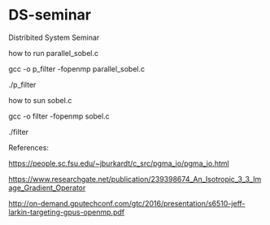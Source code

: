# DS-seminar
Distribited System Seminar

how to run parallel_sobel.c

gcc -o p_filter -fopenmp parallel_sobel.c

./p_filter

how to sun sobel.c

gcc -o filter -fopenmp sobel.c

./filter


References:

https://people.sc.fsu.edu/~jburkardt/c_src/pgma_io/pgma_io.html

https://www.researchgate.net/publication/239398674_An_Isotropic_3_3_Image_Gradient_Operator

http://on-demand.gputechconf.com/gtc/2016/presentation/s6510-jeff-larkin-targeting-gpus-openmp.pdf

